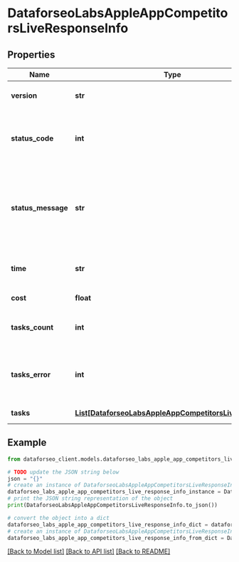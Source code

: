 # DataforseoLabsAppleAppCompetitorsLiveResponseInfo


## Properties

Name | Type | Description | Notes
------------ | ------------- | ------------- | -------------
**version** | **str** | the current version of the API | [optional] 
**status_code** | **int** | general status code you can find the full list of the response codes here | [optional] 
**status_message** | **str** | general informational message you can find the full list of general informational messages here | [optional] 
**time** | **str** | total execution time, seconds | [optional] 
**cost** | **float** | total tasks cost, USD | [optional] 
**tasks_count** | **int** | the number of tasks in the tasks array | [optional] 
**tasks_error** | **int** | the number of tasks in the tasks array returned with an error | [optional] 
**tasks** | [**List[DataforseoLabsAppleAppCompetitorsLiveTaskInfo]**](DataforseoLabsAppleAppCompetitorsLiveTaskInfo.md) | array of tasks | [optional] 

## Example

```python
from dataforseo_client.models.dataforseo_labs_apple_app_competitors_live_response_info import DataforseoLabsAppleAppCompetitorsLiveResponseInfo

# TODO update the JSON string below
json = "{}"
# create an instance of DataforseoLabsAppleAppCompetitorsLiveResponseInfo from a JSON string
dataforseo_labs_apple_app_competitors_live_response_info_instance = DataforseoLabsAppleAppCompetitorsLiveResponseInfo.from_json(json)
# print the JSON string representation of the object
print(DataforseoLabsAppleAppCompetitorsLiveResponseInfo.to_json())

# convert the object into a dict
dataforseo_labs_apple_app_competitors_live_response_info_dict = dataforseo_labs_apple_app_competitors_live_response_info_instance.to_dict()
# create an instance of DataforseoLabsAppleAppCompetitorsLiveResponseInfo from a dict
dataforseo_labs_apple_app_competitors_live_response_info_from_dict = DataforseoLabsAppleAppCompetitorsLiveResponseInfo.from_dict(dataforseo_labs_apple_app_competitors_live_response_info_dict)
```
[[Back to Model list]](../README.md#documentation-for-models) [[Back to API list]](../README.md#documentation-for-api-endpoints) [[Back to README]](../README.md)


